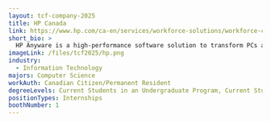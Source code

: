 ```yaml
---
layout: tcf-company-2025
title: HP Canada
link: https://www.hp.com/ca-en/services/workforce-solutions/workforce-computing/digital-workspaces.html
short_bio: >
  HP Anyware is a high-performance software solution to transform PCs and workstations into digital workspaces and provide users with secured access to their remote or virtual desktops without a VPN
imageLink: /files/tcf2025/hp.png
industry:
  - Information Technology
majors: Computer Science
workAuth: Canadian Citizen/Permanent Resident
degreeLevels: Current Students in an Undergraduate Program, Current Students in a Masters Program, Graduated with an Undergraduate Degree
positionTypes: Internships
boothNumber: 1
---
```

